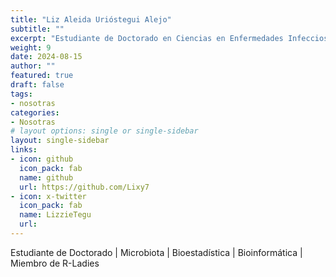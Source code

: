 ```yaml
---
title: "Liz Aleida Urióstegui Alejo"
subtitle: ""
excerpt: "Estudiante de Doctorado en Ciencias en Enfermedades Infecciosas, ESPM-CISEI-INSP."
weight: 9
date: 2024-08-15
author: ""
featured: true
draft: false
tags:
- nosotras
categories:
- Nosotras
# layout options: single or single-sidebar
layout: single-sidebar
links:
- icon: github
  icon_pack: fab
  name: github
  url: https://github.com/Lixy7
- icon: x-twitter
  icon_pack: fab
  name: LizzieTegu
  url: 
---
```


Estudiante de Doctorado | Microbiota | Bioestadística | Bioinformática | Miembro de R-Ladies


